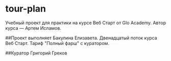 # tour-plan
Учебный проект для практики на курсе Веб Старт от Glo Academy. Автор курса — Артем Исламов.

##Проект выполняет
Бакулина Елизавета. Двенадцатый поток курса Веб Старт. Тариф "Полный фарш" с куратором.

##Куратор
Григорий Греков
